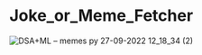 # Joke_or_Meme_Fetcher

![DSA+ML – memes py 27-09-2022 12_18_34 (2)](https://user-images.githubusercontent.com/91176771/192464308-ea670dba-6556-4546-be68-e9786e5fa297.png)
